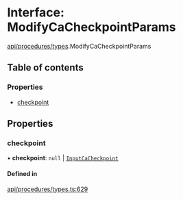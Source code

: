 # Interface: ModifyCaCheckpointParams

[api/procedures/types](../wiki/api.procedures.types).ModifyCaCheckpointParams

## Table of contents

### Properties

- [checkpoint](../wiki/api.procedures.types.ModifyCaCheckpointParams#checkpoint)

## Properties

### checkpoint

• **checkpoint**: ``null`` \| [`InputCaCheckpoint`](../wiki/api.entities.Asset.Checkpoints.types#inputcacheckpoint)

#### Defined in

[api/procedures/types.ts:629](https://github.com/PolymathNetwork/polymesh-sdk/blob/299ce247/src/api/procedures/types.ts#L629)

